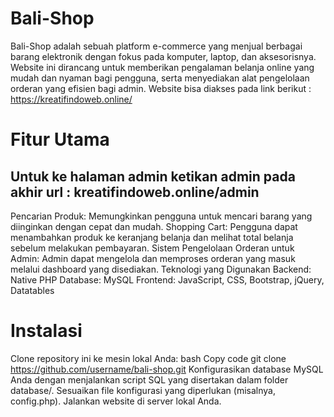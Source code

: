 # Bali-Shop

Bali-Shop adalah sebuah platform e-commerce yang menjual berbagai barang elektronik dengan fokus pada komputer, laptop, dan aksesorisnya. Website ini dirancang untuk memberikan pengalaman belanja online yang mudah dan nyaman bagi pengguna, serta menyediakan alat pengelolaan orderan yang efisien bagi admin.
Website bisa diakses pada link berikut : https://kreatifindoweb.online/

# Fitur Utama
Untuk ke halaman admin ketikan admin pada akhir url : kreatifindoweb.online/admin
------------------------------------------------------------------------------------------
Pencarian Produk: Memungkinkan pengguna untuk mencari barang yang diinginkan dengan cepat dan mudah.
Shopping Cart: Pengguna dapat menambahkan produk ke keranjang belanja dan melihat total belanja sebelum melakukan pembayaran.
Sistem Pengelolaan Orderan untuk Admin: Admin dapat mengelola dan memproses orderan yang masuk melalui dashboard yang disediakan.
Teknologi yang Digunakan
Backend: Native PHP
Database: MySQL
Frontend: JavaScript, CSS, Bootstrap, jQuery, Datatables



# Instalasi

Clone repository ini ke mesin lokal Anda:
bash
Copy code
git clone https://github.com/username/bali-shop.git
Konfigurasikan database MySQL Anda dengan menjalankan script SQL yang disertakan dalam folder database/.
Sesuaikan file konfigurasi yang diperlukan (misalnya, config.php).
Jalankan website di server lokal Anda.
